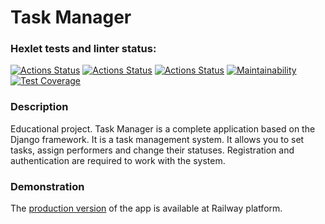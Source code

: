 # Task Manager

### Hexlet tests and linter status:
[![Actions Status](https://github.com/irisraine/python-project-52/workflows/hexlet-check/badge.svg)](https://github.com/irisraine/python-project-52/actions)
[![Actions Status](https://github.com/irisraine/python-project-52/workflows/django-test/badge.svg)](https://github.com/irisraine/python-project-52/actions/workflows/django-test.yml)
[![Actions Status](https://github.com/irisraine/python-project-52/workflows/flake8/badge.svg)](https://github.com/irisraine/python-project-52/actions/workflows/flake8.yml)
[![Maintainability](https://api.codeclimate.com/v1/badges/d128cfc101f0b634a741/maintainability)](https://codeclimate.com/github/irisraine/python-project-52/maintainability)
[![Test Coverage](https://api.codeclimate.com/v1/badges/d128cfc101f0b634a741/test_coverage)](https://codeclimate.com/github/irisraine/python-project-52/test_coverage)

### Description

Educational project. Task Manager is a complete application based on the Django framework. 
It is a task management system. It allows you to set tasks, assign performers and change their statuses. 
Registration and authentication are required to work with the system.

### Demonstration

The 
[production version](https://web-production-90ca5.up.railway.app/)
of the app is available at Railway platform.